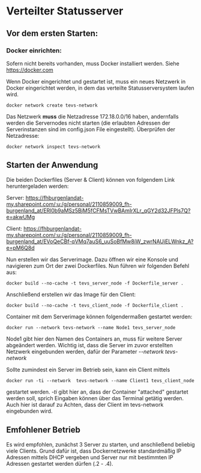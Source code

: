 # Verteilter Statusserver
## Vor dem ersten Starten:
### Docker einrichten:
Sofern nicht bereits vorhanden, muss Docker installiert werden. Siehe https://docker.com

Wenn Docker eingerichtet und gestartet ist, muss ein neues Netzwerk in Docker eingerichtet werden, in dem das verteilte Statusserversystem laufen wird.

    docker network create tevs-network 

Das Netzwerk **muss** die Netzadresse 172.18.0.0/16 haben, andernfalls werden die Servernodes nicht starten (die erlaubten Adressen der Serverinstanzen sind im config.json File eingestellt). Überprüfen der Netzadresse:

    docker network inspect tevs-network

## Starten der Anwendung

Die beiden Dockerfiles (Server & Client) können von folgendem Link heruntergeladen werden:

Server:
https://fhburgenlandat-my.sharepoint.com/:u:/g/personal/2110859009_fh-burgenland_at/ERl0b9aMSz5BjM5fCFMsTVwBAmIrXLr_qGY2d32JFPls7Q?e=akwUMg

Client:
https://fhburgenlandat-my.sharepoint.com/:u:/g/personal/2110859009_fh-burgenland_at/EVoQeCBf-qVMq7auS6_uuSoBfMw8iW_zwrNAUiELWnkz_A?e=pM6Q8d

Nun erstellen wir das Serverimage. Dazu öffnen wir eine Konsole und navigieren zum Ort der zwei Dockerfiles. Nun führen wir folgenden Befehl aus:

    docker build --no-cache -t tevs_server_node -f Dockerfile_server .

Anschließend erstellen wir das Image für den Client:

    docker build --no-cache -t tevs_client_node -f Dockerfile_client .

Container mit dem Serverimage können folgendermaßen gestartet werden:

    docker run --network tevs-network --name Node1 tevs_server_node

Node1 gibt hier den Namen des Containers an, muss für weitere Server abgeändert werden. Wichtig ist, dass die Server im zuvor erstellten Netzwerk eingebunden werden, dafür der Parameter *--network tevs-network*

Sollte zumindest ein Server im Betrieb sein, kann ein Client mittels

    docker run -ti --network  tevs-network --name Client1 tevs_client_node

gestartet werden. *-ti* gibt hier an, dass der Container "attached" gestartet werden soll, sprich Eingaben können über das Terminal getätig werden. Auch hier ist darauf zu Achten, dass der Client im tevs-network eingebunden wird. 

## Emfohlener Betrieb
Es wird empfohlen, zunächst 3 Server zu starten, und anschließend beliebig viele Clients.
Grund dafür ist, dass Dockernetzwerke standardmäßig IP Adressen mittels DHCP vergeben und Server nur mit bestimmten IP Adressen gestartet werden dürfen (.2 - .4).  
